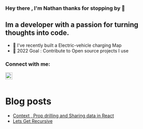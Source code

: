 ### Hey there , I'm Nathan thanks for stopping by 👋

## Im a developer with a passion for turning thoughts into code.
- 🔋 I've recently built a Electric-vehicle charging Map 
- 🥅 2022 Goal : Contribute to Open source projects I use 

### Connect with me:

[<img align="left" alt="nathanRhoden | LinkedIn" width="22px" src="https://cdn.jsdelivr.net/npm/simple-icons@v7/icons/linkedin.svg" />][linkedin]

<br />
<br />

# Blog posts
<!-- HASHNODE:START -->
- [Context , Prop drilling and Sharing data in React](https://nathansdevblog.hashnode.dev/context-prop-drilling-and-sharing-data-in-react)
- [Lets Get Recursive](https://nathansdevblog.hashnode.dev/lets-get-recursive-1)
<!-- HASHNODE:END -->

<br />
<br />

[linkedin]: https://www.linkedin.com/in/nathan-rhoden-99b321a8